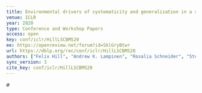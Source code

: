 ```yaml
---
title: Environmental drivers of systematicity and generalization in a situated agent.
venue: ICLR
year: 2020
type: Conference and Workshop Papers
access: open
key: conf/iclr/HillLSCBMS20
ee: https://openreview.net/forum?id=SklGryBtwr
url: https://dblp.org/rec/conf/iclr/HillLSCBMS20
authors: ["Felix Hill", "Andrew K. Lampinen", "Rosalia Schneider", "Stephen Clark", "Matthew Botvinick", "James L. McClelland", "Adam Santoro"]
sync_version: 3
cite_key: conf/iclr/HillLSCBMS20
---
```

ø